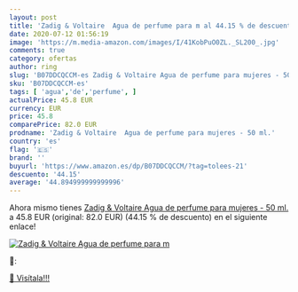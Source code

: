 ```yaml
---
layout: post
title: 'Zadig & Voltaire  Agua de perfume para m al 44.15 % de descuento'
date: 2020-07-12 01:56:19
image: 'https://m.media-amazon.com/images/I/41KobPuO0ZL._SL200_.jpg'
comments: true
category: ofertas
author: ring
slug: 'B07DDCQCCM-es Zadig & Voltaire Agua de perfume para mujeres - 50 ml.'
sku: 'B07DDCQCCM-es'
tags: [ 'agua','de','perfume', ]
actualPrice: 45.8 EUR
currency: EUR
price: 45.8
comparePrice: 82.0 EUR
prodname: 'Zadig & Voltaire  Agua de perfume para mujeres - 50 ml.'
country: 'es'
flag: '🇪🇸'
brand: ''
buyurl: 'https://www.amazon.es/dp/B07DDCQCCM/?tag=tolees-21'
descuento: '44.15'
average: '44.894999999999996'
---
```


Ahora mismo tienes [Zadig & Voltaire  Agua de perfume para mujeres - 50 ml.](https://www.amazon.es/dp/B07DDCQCCM/?tag=tolees-21) a 45.8 EUR (original: 82.0 EUR) (44.15 %  de descuento) en el siguiente enlace!

[![Zadig & Voltaire  Agua de perfume para m](https://m.media-amazon.com/images/I/41KobPuO0ZL._SL200_.jpg)](https://www.amazon.es/dp/B07DDCQCCM/?tag=tolees-21)

🔎:


[🛒 Visítala!!!](https://www.amazon.es/dp/B07DDCQCCM/?tag=tolees-21)
